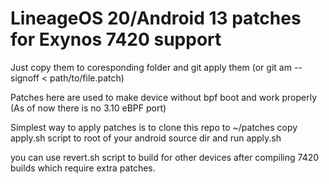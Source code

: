# LineageOS 20/Android 13 patches for Exynos 7420 support
Just copy them to coresponding folder and git apply them (or git am --signoff < path/to/file.patch)

Patches here are used to make device without bpf boot and work properly (As of now there is no 3.10 eBPF port)

Simplest way to apply patches is to clone this repo to ~/patches
copy apply.sh script to root of your android source dir and run apply.sh

you can use revert.sh script to build for other devices after compiling 7420 builds which require 
extra patches.
